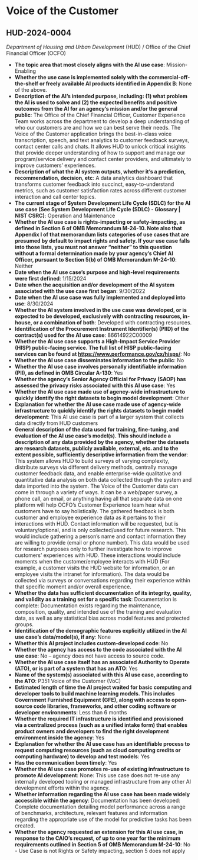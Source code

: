 # Voice of the Customer
## HUD-2024-0004
_Department of Housing and Urban Development_ (HUD) / Office of the Chief Financial Officer (OCFO)


+ **The topic area that most closely aligns with the AI use case**: Mission-Enabling
+ **Whether the use case is implemented solely with the commercial-off-the-shelf or freely available AI products identified in Appendix B**: None of the above.
+ **Description of the AI’s intended purpose, including: (1) what problem the AI is used to solve and (2) the expected benefits and positive outcomes from the AI for an agency’s mission and/or the general public**: The Office of the Chief Financial Officer, Customer Experience Team works across the department to develop a deep understanding of who our customers are and how we can best serve their needs. The Voice of the Customer application brings the best-in-class voice transcription, speech, and text analytics to customer feedback surveys,  contact center calls and chats. It allows HUD to unlock critical insights that provide deeper understanding of how to support and manage our program/service delivery and contact center providers, and ultimately to improve customers’ experiences.
+ **Description of what the AI system outputs, whether it’s a prediction, recommendation, decision, etc**: A data analytics dashboard that transforms customer feedback into succinct, easy-to-understand metrics, such as customer satisfaction rates across different customer interaction and call center topics.
+ **The current stage of System Development Life Cycle (SDLC) for the AI use case (See System Development Life Cycle (SDLC) - Glossary | NIST CSRC)**: Operation and Maintenance
+ **Whether the AI use case is rights-impacting or safety-impacting, as defined in Section 6 of OMB Memorandum M-24-10. Note also that Appendix I of that memorandum lists categories of use cases that are presumed by default to impact rights and safety. If your use case falls into those lists, you must not answer “neither” to this question without a formal determination made by your agency’s Chief AI Officer, pursuant to Section 5(b) of OMB Memorandum M-24-10**: Neither
+ **Date when the AI use case’s purpose and high-level requirements were first defined**: 1/15/2024
+ **Date when the acquisition and/or development of the AI system associated with the use case first began**: 9/30/2022
+ **Date when the AI use case was fully implemented and deployed into use**: 8/30/2024
+ **Whether the AI system involved in the use case was developed, or is expected to be developed, exclusively with contracting resources, in-house, or a combination of both**: Developed with contracting resources.
+ **Identification of the Procurement Instrument Identifier(s) (PIID) of the contract(s) used for the AI use case**: 86614922C00009
+ **Whether the AI use case supports a High-Impact Service Provider (HISP) public-facing service. The full list of HISP public-facing services can be found at https://www.performance.gov/cx/hisps/**: No
+ **Whether the AI use case disseminates information to the public**: No
+ **Whether the AI use case involves personally identifiable information (PII), as defined in OMB Circular A-130**: Yes
+ **Whether the agency’s Senior Agency Official for Privacy (SAOP) has assessed the privacy risks associated with this AI use case**: Yes
+ **Whether the AI use case made use of agency-wide infrastructure to quickly identify the right datasets to begin model development**: Other
+ **Explanation for whether the AI use case made use of agency-wide infrastructure to quickly identify the rights datasets to begin model development**: This AI use case is part of a larger system that collects data directly from HUD customers
+ **General description of the data used for training, fine-tuning, and evaluation of the AI use case’s model(s). This should include a description of any data provided by the agency, whether the datasets are research datasets, publicly available, external, etc. and to the extent possible, sufficiently descriptive information from the vendor**: This system allows HUD to build surveys of varying complexity, distribute surveys via different delivery methods, centrally manage customer feedback data, and enable enterprise-wide qualitative and quantitative data analysis on both data collected through the system and data imported into the system.  The Voice of the Customer data can come in through a variety of ways. It can be a web/paper survey, a phone call, an email, or anything having all that separate data on one platform will help OCFO’s Customer Experience team hear what customers have to say holistically. The gathered feedback is both customer and employee experience data as it pertains to their interactions with HUD. Contact information will be requested, but is voluntary/optional, and is only collected/used for future research. This would include gathering a person’s name and contact information they are willing to provide (email or phone number). This data would be used for research purposes only to further investigate how to improve customers’ experiences with HUD.  These interactions would include moments when the customer/employee interacts with HUD (For example, a customer visits the HUD website for information, or an employee visits the intranet for information). The data would be collected via surveys or conversations regarding their experience within that specific moment and/or overall experience.
+ **Whether the data has sufficient documentation of its integrity, quality, and validity as a training set for a specific task**: Documentation is complete: Documentation exists regarding the maintenance, composition, quality, and intended use of the training and evaluation data, as well as any statistical bias across model features and protected groups.
+ **Identification of the demographic features explicitly utilized in the AI use case’s data/model(s), if any**: None
+ **Whether this AI project includes custom-developed code**: No
+ **Whether the agency has access to the code associated with the AI use case**: No – agency does not have access to source code.
+ **Whether the AI use case itself has an associated Authority to Operate (ATO), or is part of a system that has an ATO**: Yes
+ **Name of the system(s) associated with this AI use case, according to the ATO**: P351 Voice of the Customer (VoC)
+ **Estimated length of time the AI project waited for basic computing and developer tools to build machine learning models. This includes Government Furnished Equipment (GFE), along with access to open-source code libraries, frameworks, and other coding software or developer environments**: Less than 6 months
+ **Whether the required IT infrastructure is identified and provisioned via a centralized process (such as a unified intake form) that enables product owners and developers to find the right development environment inside the agency**: Yes
+ **Explanation for whether the AI use case has an identifiable process to request computing resources (such as cloud computing credits or computing hardware) to develop and test models**: Yes
+ **Has the communication been timely**: Yes
+ **Whether the AI use case promotes re-use of existing infrastructure to promote AI development**: None: This use case does not re-use any internally developed tooling or managed infrastructure from any other AI development efforts within the agency.
+ **Whether information regarding the AI use case has been made widely accessible within the agency**: Documentation has been developed: Complete documentation detailing model performance across a range of benchmarks, architecture, relevant features and information regarding the appropriate use of the model for predictive tasks has been created.
+ **Whether the agency requested an extension for this AI use case, in response to the CAIO’s request, of up to one year for the minimum requirements outlined in Section 5 of OMB Memorandum M-24-10**: No - Use Case is not Rights or Safety impacting, section 5 does not apply